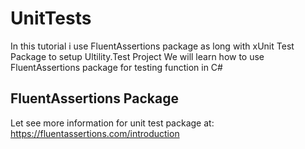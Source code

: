 # UnitTests
In this tutorial i use FluentAssertions package as long with xUnit Test Package to setup Ultility.Test Project
We will learn how to use FluentAssertions package for testing function in C#

## FluentAssertions Package
Let see more information for unit test package at: https://fluentassertions.com/introduction

